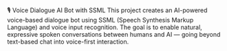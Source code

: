 🎙️ Voice Dialogue AI Bot with SSML This project creates an AI-powered voice-based dialogue bot using SSML (Speech Synthesis Markup Language) and voice input recognition. The goal is to enable natural, expressive spoken conversations between humans and AI — going beyond text-based chat into voice-first interaction.
